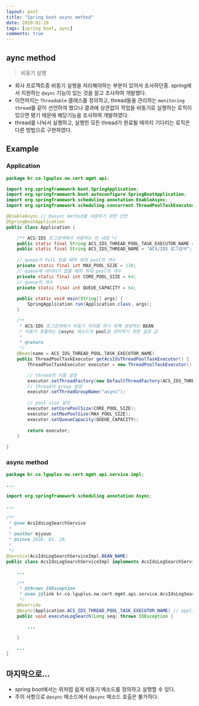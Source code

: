 ```yaml
---
layout: post
title: "Spring boot async method"
date: 2020-02-28
tags: [spring boot, aync]
comments: true
---
```


## aync method

 > 비동기 실행

 - 회사 프로젝트중 비동기 실행을 처리해야하는 부분이 있어서 조사하던중. spring에서 지원하는 `@aync` 기능이 있는 것을 알고 조사하여 개발했다.
 - 이전까지는 `Threadable` 클래스를 정의하고, thread들을 관리하는 `monitoring thread`를 같이 선언하여 했으나 결과에 상관없이 작업을 비동기로 실행하는 로직이 있으면 됐기 때문에 해당기능을 조사하여 개발하였다.
 - thread를 나눠서 실행하고, 실행한 모든 thread가 완료될 때까지 기다리는 로직은 다른 방법으로 구현하였다.


## Example

### Application

```java
package kr.co.lguplus.nw.cert.mgmt.api;

import org.springframework.boot.SpringApplication;
import org.springframework.boot.autoconfigure.SpringBootApplication;
import org.springframework.scheduling.annotation.EnableAsync;
import org.springframework.scheduling.concurrent.ThreadPoolTaskExecutor;

@EnableAsync // @async method를 사용하기 위한 선언
@SpringBootApplication
public class Application {

	/** ACS/IDS 로그검색에서 사용하는 빈 네임 */
	public static final String ACS_IDS_THREAD_POOL_TASK_EXECUTOR_NAME = "kr.co.lguplus.nw.cert.mgmt.api.Application#getAcsIdsThreadPoolTaskExecutor()";
	public static final String ACS_IDS_THREAD_NAME = "ACS/IDS 로그검색";
	
	// queue가 full 됬을 때의 최대 pool의 개수
	private static final int MAX_POOL_SIZE = 128;
	// queue에 데이터가 없을 때의 최대 pool의 개수
	private static final int CORE_POOL_SIZE = 64;
	// queue의 개수
	private static final int QUEUE_CAPACITY = 64;
	
	public static void main(String[] args) {
		SpringApplication.run(Application.class, args);
	}

	/**
	 * ACS/IDS 로그검색에서 비동기 처리를 하기 위해 생성하는 BEAN
	 * 비동기 호출하는 @async 메소드의 pool을 관리하기 위한 설정 값
	 * 
	 * @return
	 */
	@Bean(name = ACS_IDS_THREAD_POOL_TASK_EXECUTOR_NAME)
	public ThreadPoolTaskExecutor getAcsIdsThreadPoolTaskExecutor() {
		ThreadPoolTaskExecutor executor = new ThreadPoolTaskExecutor();

		// thread의 이름 설정
		executor.setThreadFactory(new DefaultThreadFactory(ACS_IDS_THREAD_NAME));
		// thread의 group 설정
		executor.setThreadGroupName("async");
		
		// pool size 설정
		executor.setCorePoolSize(CORE_POOL_SIZE);
		executor.setMaxPoolSize(MAX_POOL_SIZE);
		executor.setQueueCapacity(QUEUE_CAPACITY);
		
		return executor;
	}
	
}
```

### async method

```java
package kr.co.lguplus.nw.cert.mgmt.api.service.impl;

...

import org.springframework.scheduling.annotation.Async;

...

/**
 * @see AcsIdsLogSearchService
 * 
 * @author mjyoun
 * @since 2020. 01. 20.
 *
 */
@Service(AcsIdsLogSearchServiceImpl.BEAN_NAME)
public class AcsIdsLogSearchServiceImpl implements AcsIdsLogSearchService {

	...

	/**
	 * @throws IOException 
	 * @see {@link kr.co.lguplus.nw.cert.mgmt.api.service.AcsIdsLogSearchService#executeLogSearch(Long)}
	 */
	@Override
	@Async(Application.ACS_IDS_THREAD_POOL_TASK_EXECUTOR_NAME) // application에 선언한 thread pool을 사용함
	public void executeLogSearch(Long seq) throws IOException {

		...

	}

	...
}

```

## 마지막으로...

 - spring boot에서는 위처럼 쉽게 비동기 메소드를 정의하고 실행할 수 있다.
 - 주의 사항으로 `@async` 메소드에서 `@async` 메소드 호출은 불가하다.
